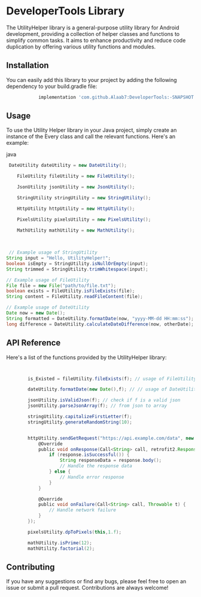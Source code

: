 # DeveloperTools Library

The UtilityHelper library is a general-purpose utility library for Android development, providing a collection of helper classes and functions to simplify common tasks. It aims to enhance productivity and reduce code duplication by offering various utility functions and modules.


## Installation

You can easily add this library to your project by adding the following dependency to your build.gradle file:

```groovy
	        implementation 'com.github.Alaab7:DeveloperTools:-SNAPSHOT'

```

## Usage


To use the Utility Helper library in your Java project, simply create an instance of the Every class and call the relevant functions. 
Here's an example:

java

```groovy
 DateUtility dateUtility = new DateUtility();

    FileUtility fileUtility = new FileUtility();

    JsonUtility jsonUtility = new JsonUtility();

    StringUtility stringUtility = new StringUtility();

    HttpUtility httpUtility = new HttpUtility();

    PixelsUtility pixelsUtility = new PixelsUtility();

    MathUtility mathUtility = new MathUtility();
    
    
    
 // Example usage of StringUtility
String input = "Hello, UtilityHelper!";
boolean isEmpty = StringUtility.isNullOrEmpty(input);
String trimmed = StringUtility.trimWhitespace(input);

// Example usage of FileUtility
File file = new File("path/to/file.txt");
boolean exists = FileUtility.isFileExists(file);
String content = FileUtility.readFileContent(file);

// Example usage of DateUtility
Date now = new Date();
String formatted = DateUtility.formatDate(now, "yyyy-MM-dd HH:mm:ss");
long difference = DateUtility.calculateDateDifference(now, otherDate);


```

## API Reference

Here's a list of the functions provided by the  UtilityHelper library:

```groovy


        is_Existed = fileUtility.fileExists(f); // usage of FileUtility helper

        dateUtility.formatDate(new Date(),f); // // usage of DateUtility helper

        jsonUtility.isValidJson(f); // check if f is a valid json
        jsonUtility.parseJsonArray(f); // from json to array

        stringUtility.capitalizeFirstLetter(f);
        stringUtility.generateRandomString(10);


        httpUtility.sendGetRequest("https://api.example.com/data", new retrofit2.Callback<String>() {
            @Override
            public void onResponse(Call<String> call, retrofit2.Response<String> response) {
                if (response.isSuccessful()) {
                    String responseData = response.body();
                    // Handle the response data
                } else {
                    // Handle error response
                }
            }

            @Override
            public void onFailure(Call<String> call, Throwable t) {
                // Handle network failure
            }
        });

        pixelsUtility.dpToPixels(this,1.f);

        mathUtility.isPrime(12);
        mathUtility.factorial(2);

```

## Contributing

If you have any suggestions or find any bugs, please feel free to open an issue or submit a pull request. Contributions are always welcome!

